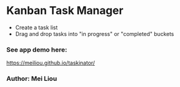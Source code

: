 # Kanban Task Manager
- Create a task list
- Drag and drop tasks into "in progress" or "completed" buckets

### See app demo here:
https://meiliou.github.io/taskinator/

### Author: Mei Liou
